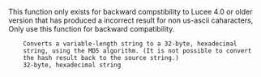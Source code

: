This function only exists for backward compstibility to Lucee 4.0 or older version that has produced a incorrect result for non us-ascii caharacters,
		Only use this function for backward compatibility.

		Converts a variable-length string to a 32-byte, hexadecimal
        string, using the MD5 algorithm. (It is not possible to convert
        the hash result back to the source string.)
        32-byte, hexadecimal string